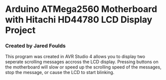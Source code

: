 # Arduino ATMega2560 Motherboard with Hitachi HD44780 LCD Display Project

### Created by Jared Foulds

This program was created in AVR Studio 4 allows you to display two seperate scrolling messages accross the LCD display. 
Pressing buttons on the motherboard will slow or speed up the scrolling speed of the messages, stop the message, or cause the LCD to start blinking.
